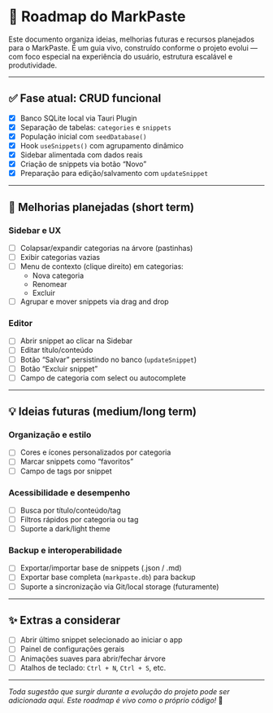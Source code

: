 # 📍 Roadmap do MarkPaste

Este documento organiza ideias, melhorias futuras e recursos planejados para o MarkPaste. É um guia vivo, construído conforme o projeto evolui — com foco especial na experiência do usuário, estrutura escalável e produtividade.

---

## ✅ Fase atual: CRUD funcional

- [x] Banco SQLite local via Tauri Plugin
- [x] Separação de tabelas: `categories` e `snippets`
- [x] População inicial com `seedDatabase()`
- [x] Hook `useSnippets()` com agrupamento dinâmico
- [x] Sidebar alimentada com dados reais
- [x] Criação de snippets via botão “Novo”
- [x] Preparação para edição/salvamento com `updateSnippet`

---

## 🚧 Melhorias planejadas (short term)

### Sidebar e UX
- [ ] Colapsar/expandir categorias na árvore (pastinhas)
- [ ] Exibir categorias vazias
- [ ] Menu de contexto (clique direito) em categorias:
  - Nova categoria
  - Renomear
  - Excluir
- [ ] Agrupar e mover snippets via drag and drop

### Editor
- [ ] Abrir snippet ao clicar na Sidebar
- [ ] Editar título/conteúdo
- [ ] Botão “Salvar” persistindo no banco (`updateSnippet`)
- [ ] Botão “Excluir snippet”
- [ ] Campo de categoria com select ou autocomplete

---

## 💡 Ideias futuras (medium/long term)

### Organização e estilo
- [ ] Cores e ícones personalizados por categoria
- [ ] Marcar snippets como “favoritos”
- [ ] Campo de tags por snippet

### Acessibilidade e desempenho
- [ ] Busca por título/conteúdo/tag
- [ ] Filtros rápidos por categoria ou tag
- [ ] Suporte a dark/light theme

### Backup e interoperabilidade
- [ ] Exportar/importar base de snippets (.json / .md)
- [ ] Exportar base completa (`markpaste.db`) para backup
- [ ] Suporte a sincronização via Git/local storage (futuramente)

---

## ✨ Extras a considerar

- [ ] Abrir último snippet selecionado ao iniciar o app
- [ ] Painel de configurações gerais
- [ ] Animações suaves para abrir/fechar árvore
- [ ] Atalhos de teclado: `Ctrl + N`, `Ctrl + S`, etc.

---

_Toda sugestão que surgir durante a evolução do projeto pode ser adicionada aqui. Este roadmap é vivo como o próprio código!_ 🚀
